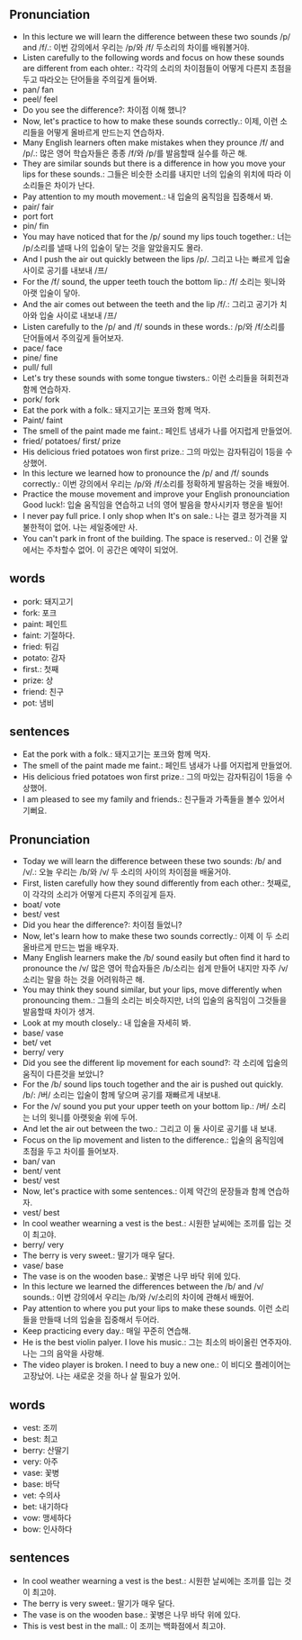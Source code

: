## Pronunciation
- In this lecture we will learn the difference between these two sounds /p/ and /f/.: 이번 강의에서 우리는 /p/와 /f/ 두소리의 차이를 배워볼거야.
- Listen carefully to the following words and focus on how these sounds are different from each ohter.: 각각의 소리의 차이점들이 어떻게 다른지 초점을 두고 따라오는 단어들을 주의깊게 들어봐.
- pan/ fan
- peel/ feel
- Do you see the difference?: 차이점 이해 했니?
- Now, let's practice to how to make these sounds correctly.: 이제, 이런 소리들을 어떻게 올바르게 만드는지 연습하자.
- Many English learners often make mistakes when they prounce /f/ and /p/.: 많은 영어 학습자들은 종종 /f/와 /p/를 발음할때 실수를 하곤 해.
- They are similar sounds but there is a difference in how you move your lips for these sounds.: 그들은 비슷한 소리를 내지만 너의 입술의 위치에 따라 이 소리들은 차이가 난다.
- Pay attention to my mouth movement.: 내 입술의 움직임을 집중해서 봐.
- pair/ fair
- port fort
- pin/ fin
- You may have noticed that for the /p/ sound my lips touch together.: 너는 /p/소리를 낼때 나의 입술이 닿는 것을 알았을지도 몰라.
- And I push the air out quickly between the lips /p/. 그리고 나는 빠르게 입술 사이로 공기를 내보내 /프/
- For the /f/ sound, the upper teeth touch the bottom lip.: /f/ 소리는 윗니와 아랫 입술이 닿아.
- And the air comes out between the teeth and the lip /f/.: 그리고 공기가 치아와 입술 사이로 내보내 /프/
- Listen carefully to the /p/ and /f/ sounds in these words.: /p/와 /f/소리를 단어들에서 주의깊게 들어보자.
- pace/ face
- pine/ fine
- pull/ full
- Let's try these sounds with some tongue tiwsters.: 이런 소리들을 혀회전과 함께 연습하자.
- pork/ fork
- Eat the pork with a folk.: 돼지고기는 포크와 함께 먹자.
- Paint/ faint
- The smell of the paint made me faint.: 페인트 냄새가 나를 어지럽게 만들었어.
- fried/ potatoes/ first/ prize
- His delicious fried potatoes won first prize.: 그의 마있는 감자튀김이 1등을 수상했어.
- In this lecture we learned how to pronounce the /p/ and /f/ sounds correctly.: 이번 강의에서 우리는 /p/와 /f/소리를 정확하게 발음하는 것을 배웠어.
- Practice the mouse movement and improve your English pronounciation Good luck!: 입술 움직임을 연습하고 너의 영어 발음을 향사시키자 행운을 빌어!
- I never pay full price. I only shop when It's on sale.: 나는 결코 정가격을 지불한적이 없어. 나는 세일중에만 사.
- You can't park in front of the building. The space is reserved.: 이 건물 앞에서는 주차할수 없어. 이 공간은 예약이 되었어.

## words
- pork: 돼지고기
- fork: 포크
- paint: 페인트
- faint: 기절하다.
- fried: 튀김
- potato: 감자
- first.: 첫째
- prize: 상
- friend: 친구
- pot: 냄비

## sentences
- Eat the pork with a folk.: 돼지고기는 포크와 함께 먹자.
- The smell of the paint made me faint.: 페인트 냄새가 나를 어지럽게 만들었어.
- His delicious fried potatoes won first prize.: 그의 마있는 감자튀김이 1등을 수상했어.
- I am pleased to see my family and friends.: 친구들과 가족들을 볼수 있어서 기뻐요.

## Pronunciation
- Today we will learn the difference between these two sounds: /b/ and /v/.: 오늘 우리는 /b/와 /v/ 두 소리의 사이의 차이점을 배울거야.
- First, listen carefully how they sound differently from each other.: 첫째로, 이 각각의 소리가 어떻게 다른지 주의깊게 듣자.
- boat/ vote
- best/ vest
- Did you hear the difference?: 차이점 들었니?
- Now, let's learn how to make these two sounds correctly.: 이제 이 두 소리 올바르게 만드는 법을 배우자.
- Many English learners make the /b/ sound easily but often find it hard to pronounce the /v/ 많은 영어 학습자들은 /b/소리는 쉽게 만들어 내지만 자주 /v/소리는 말을 하는 것을 어려워하곤 해.
- You may think they sound similar, but your lips, move differently when pronouncing them.: 그들의 소리는 비슷하지만, 너의 입술의 움직임이 그것들을 발음할때 차이가 생겨.
- Look at my mouth closely.: 내 입술을 자세히 봐.
- base/ vase
- bet/ vet
- berry/ very
- Did you see the different lip movement for each sound?: 각 소리에 입술의 움직이 다른것을 보았니?
- For the /b/ sound lips touch together and the air is pushed out quickly. /b/: /버/ 소리는 입술이 함께 닿으며 공기를 재빠르게 내보내.
- For the /v/ sound you put your upper teeth on your bottom lip.: /버/ 소리는 너의 윗니를 아랫윗술 위에 두어.
- And let the air out between the two.: 그리고 이 둘 사이로 공기를 내 보내.
- Focus on the lip movement and listen to the difference.: 입술의 움직임에 초점을 두고 차이를 들어보자.
- ban/ van
- bent/ vent
- best/ vest
- Now, let's practice with some sentences.: 이제 약간의 문장들과 함께 연습하자.
- vest/ best
- In cool weather wearning a vest is the best.: 시원한 날씨에는 조끼를 입는 것이 최고야.
- berry/ very
- The berry is very sweet.: 딸기가 매우 달다.
- vase/ base
- The vase is on the wooden base.: 꽃병은 나무 바닥 위에 있다.
- In this lecture we learned the differences between the /b/ and /v/ sounds.: 이번 강의에서 우리는 /b/와 /v/소리의 차이에 관해서 배웠어.
- Pay attention to where you put your lips to make these sounds. 이런 소리들을 만들때 너의 입술을 집중해서 두어라.
- Keep practicing every day.: 매일 꾸준히 연습해.
- He is the best violin palyer. I love his music.: 그는 최소의 바이올린 연주자야. 나는 그의 음악을 사랑해.
- The video player is broken. I need to buy a new one.: 이 비디오 플레이어는 고장났어. 나는 새로운 것을 하나 살 필요가 있어.

## words
- vest: 조끼
- best: 최고
- berry: 산딸기
- very: 아주
- vase: 꽃병
- base: 바닥
- vet: 수의사
- bet: 내기하다
- vow: 맹세하다
- bow: 인사하다

## sentences
- In cool weather wearning a vest is the best.: 시원한 날씨에는 조끼를 입는 것이 최고야.
- The berry is very sweet.: 딸기가 매우 달다.
- The vase is on the wooden base.: 꽃병은 나무 바닥 위에 있다.
- This is vest best in the mall.: 이 조끼는 백화점에서 최고야.

